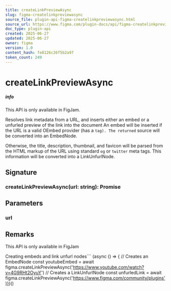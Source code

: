 ```yaml
---
title: createLinkPreviewAsync
slug: figma-createlinkpreviewasync
source_file: plugin-api-figma-createlinkpreviewasync.html
source_url: https://www.figma.com/plugin-docs/api/figma-createlinkpreviewasync/
doc_type: plugin-api
created: 2025-06-27
updated: 2025-06-27
owner: figma
version: 1.0
content_hash: fe8126c26f5b2a97
token_count: 249
---
```

# createLinkPreviewAsync

##### info

This API is only available in FigJam.

Resolves link metadata from a URL, and inserts either an embed or a unfurled preview of the link into the document
An embed will be inserted if the URL is a valid OEmbed provider (has a `` tag). The returned `` source will be converted into an EmbedNode.

Otherwise, the title, description, thumbnail, and favicon will be parsed from the HTML markup of the URL using standard `og` or `twitter` meta tags. This information will be converted into a LinkUnfurlNode.

## Signature

### createLinkPreviewAsync(url: string): Promise

## Parameters

### url

## Remarks

This API is only available in FigJam

Creating embeds and link unfurl nodes```
(async () => { // Creates an EmbedNode const youtubeEmbed = await figma.createLinkPreviewAsync('https://www.youtube.com/watch?v=4G9RHt2OyuY') // Creates a LinkUnfurlNode const unfurledLink = await figma.createLinkPreviewAsync('https://www.figma.com/community/plugins')})()
```